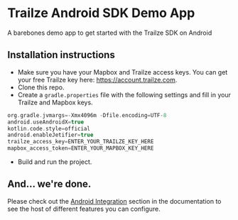 # Trailze Android SDK Demo App
A barebones demo app to get started with the Trailze SDK on Android

## Installation instructions
- Make sure you have your Mapbox and Trailze access keys. You can get your free Trailze key here: https://account.trailze.com.
- Clone this repo.
- Create a `gradle.properties` file with the following settings and fill in your Trailze and Mapbox keys.
```gradle
org.gradle.jvmargs=-Xmx4096m -Dfile.encoding=UTF-8
android.useAndroidX=true
kotlin.code.style=official
android.enableJetifier=true
trailze_access_key=ENTER_YOUR_TRAILZE_KEY_HERE
mapbox_access_token=ENTER_YOUR_MAPBOX_KEY_HERE
```
- Build and run the project.

## And... we're done.

Please check out the [Android Integration](https://docs.trailze.com/#integration-android) section in the documentation to see the host of different features you can configure.
